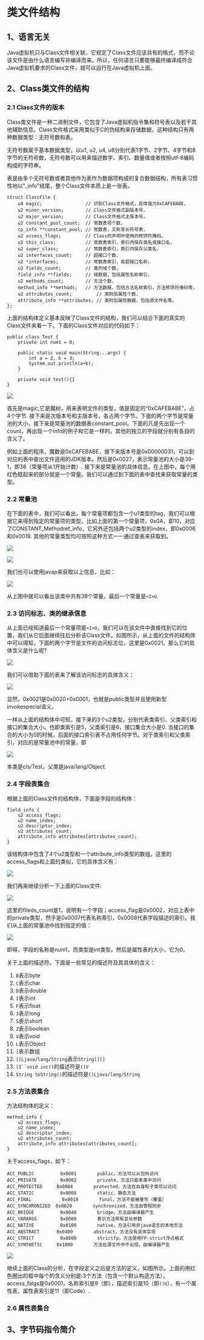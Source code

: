 # 类文件结构

## 1、语言无关

Java虚拟机只与Class文件相关联，它规定了Class文件应该具有的格式，而不论该文件是由什么语言编写并编译而来。所以，任何语言只要能够最终编译成符合Java虚拟机要求的Class文件，就可以运行在Java虚拟机上面。

## 2、Class类文件的结构

### 2.1 Class文件的版本

Class类文件是一种二进制文件，它包含了Java虚拟机指令集和符号表以及若干其他辅助信息。Class文件格式采用类似于C的伪结构来存储数据，这种结构只有两种数据类型：无符号数和表。

无符号数属于基本数据类型，以u1, u2, u4, u8分别代表1字节、2字节、4字节和8字节的无符号数，无符号数可以用来描述数字、索引、数量值或者按照utf-8编码构成的字符串。

表是由多个无符号数或者其他作为表作为数据项构成的复合数据结构，所有表习惯性地以"_info"结尾，整个Class文件本质上是一张表。

    struct ClassFile {
        u4 magic;                // 识别Class文件格式，具体值为0xCAFEBABE，
        u2 minor_version;        // Class文件格式副版本号，
        u2 major_version;        // Class文件格式主版本号，
        u2 constant_pool_count;  // 常数表项个数，
        cp_info **constant_pool; // 常数表，又称变长符号表，
        u2 access_flags;         // Class的声明中使用的修饰符掩码，
        u2 this_class;           // 常数表索引，索引内保存类名或接口名，
        u2 super_class;          // 常数表索引，索引内保存父类名，
        u2 interfaces_count;     // 超接口个数，
        u2 *interfaces;          // 常数表索引，各超接口名称，
        u2 fields_count;         // 类的域个数，
        field_info **fields;     // 域数据，包括属性名称索引，
        u2 methods_count;        // 方法个数，
        method_info **methods;   // 方法数据，包括方法名称索引，方法修饰符掩码等，
        u2 attributes_count;         // 类附加属性个数，
        attribute_info **attributes; // 类附加属性数据，包括源文件名等。
    };

上面的结构体定义基本反映了Class文件的结构，我们可以结合下面的真实的Class文件来看一下。下面的Class文件对应的代码如下：

	public class Test {
	    private int num1 = 0;
	
	    public static void main(String...args) {
	        int a = 2, b = 3;
	        System.out.println(a+b);
	    }
	
	    private void test(){}
	}

![](http://upload.ouliu.net/i/20171101124858sjxy3.png)

首先是magic,它是魔树，用来表明文件的类型，值是固定的“0xCAFEBABE”，占4个字节. 接下来是次版本号和主版本号，各占两个字节。下面的两个字节是常量池的大小，接下来是常量池的数据表constant_pool。下面的凡是先出现一个count，再出现一个info的例子和它是一样的。其他的独立的字段就分别有各自的含义了。

例如上面的程序，魔数是0xCAFEBABE，接下来版本号是0x00000031，可以到对应的表中查出文件适用的JDK版本。然后是0x0027，表示常量池的大小是39-1，即38（常量项从1开始计数）. 接下来是常量池的具体信息。在上图中，每个用红色框起来的部分就是一个常量。我们可以通过到下面的表中查找来获取常量的类型。

### 2.2 常量池

在下面的表中，我们可以看出，每个常量项都包含一个u1类型的tag，我们可以根据它来得到指定的常量项的类型。比如上面的第一个常量项，0x0A，即10，对应了CONSTANT_Methodref_info，它另外还包括两个u2类型的index，即0x0006和0x0019. 其他的常量类型均可按照这种方式一一通过查表来获取到。

![](http://upload-images.jianshu.io/upload_images/3458176-8b9bb010f69e4a93.png?imageMogr2/auto-orient/strip%7CimageView2/2/w/1240)

![](http://upload-images.jianshu.io/upload_images/3458176-878fa839b1e28cf3.png?imageMogr2/auto-orient/strip%7CimageView2/2/w/1240)

我们也可以使用javap来获取以上信息，比如：

![](http://upload.ouliu.net/i/201711011444585qsjy.png)

从上图中就可以看出该类中共有38个常量，最后一个常量是`<I>U`. 

### 2.3 访问标志、类的继承信息

从上面已经知道最后一个常量项是`<I>U`，我们可以在该文件中直接找到它的位置，我们从它后面继续往后分析该Class文件。如图所示，从上面的文件的结构体中可以得知，下面的两个字节是文件的访问标志位，这里是0x0021。那么它的具体含义是什么呢?

![](http://upload.ouliu.net/i/20171101145829k98dx.png)

我们可以借助下面的表来了解该访问标志的具体含义：

![](http://pic002.cnblogs.com/images/2012/371435/2012020615481148.jpg)

显然，0x0021是0x0020+0x0001，也就是public类型并且使用新型invokespecial语义。

一样从上面的结构体中可知，接下来的3个u2类型，分别代表类索引、父类索引和接口的集合大小。也即类索引是5，父类索引是6，接口集合大小是0. 当接口的集合的大小为0的时候，后面的接口索引表不占用任何字节。对于类索引和父类索引，对应的是常量池中的常量，即

![](http://upload.ouliu.net/i/201711011508045uiyd.png)

本类是cls/Test，父类是java/lang/Object. 

### 2.4 字段表集合

根据上面的Class文件的结构体，下面是字段的结构体：

	field_info { 
	    u2 access_flags; 
	    u2 name_index; 
	    u2 descriptor_index; 
	    u2 attributes_count; 
	    attribute_info attributes[attributes_count]; 
	}

该结构体中包含了4个u2类型和一个attribute_info类型的数组。这里的access_flags和上面的类似，它的具体含义有：

![](http://pic002.cnblogs.com/images/2012/371435/2012020715451462.jpg)

我们再来继续分析一下上面的Class文件:

![](http://upload.ouliu.net/i/20171101153522naxob.png)

这里的fileds_count是1，说明有一个字段；access_flag是0x0002，对应上表中的private类型，然乎是0x0007代表名称索引，0x0008代表字段描述的索引。我们从上面的常量池中找到指定的值：

![](http://upload.ouliu.net/i/201711011538182wfl4.png)

即得，字段的名称是num1，而类型是int类型。然后是属性表的大小，它为0。

关于上面的描述符。下面是一些常见的描述符及其具体的含义：

1. `B`表示byte
2. `C`表示char
3. `D`表示double
4. `I`表示int
5. `F`表示float
6. `J`表示long
7. `S`表示short
8. `Z`表示boolean
9. `V`表示void
10. `L`表示Object
11. `[`表示数组
12. `[[Ljava/lang/String`表示`String[][]`
13. `[I``void inc()`的描述符是`()V`
14. `String toString()`的描述符是`()Ljava/lang/String`

### 2.5 方法表集合

方法结构体的定义：
	
	method_info { 
	    u2 access_flags; 
	    u2 name_index; 
	    u2 descriptor_index; 
	    u2 attributes_count; 
	    attribute_info attributes[attributes_count]; 
	}

关于access_flags，如下：

    ACC_PUBLIC　　　　   0x0001 　　　　public，方法可以从包外访问
    ACC_PRIVATE　　　　  0x0002 　　　　private，方法只能本类中访问
    ACC_PROTECTED　　  0x0004 　　　　protected，方法在自身和子类可以访问
    ACC_STATIC 　　　　  0x0008 　　　　static，静态方法
    ACC_FINAL 　　　　　  0x0010 　　　　final，方法不能被重写（覆盖）
    ACC_SYNCHRONIZED  0x0020 　　　　synchronized，方法由管程同步
    ACC_BRIDGE 　　　　  0x0040 　　　　bridge，方法由编译器产生
    ACC_VARARGS 　　　　 0x0080 　　　　表示方法带有变长参数
    ACC_NATIVE 　　　　  0x0100 　　　　native，方法引用非java语言的本地方法
    ACC_ABSTRACT 　　  0x0400 　　　　abstract，方法没有具体实现
    ACC_STRICT 　　　　  0x0800 　　　　strictfp，方法使用FP-strict浮点格式
    ACC_SYNTHETIC 　　 0x1000 　　　　方法在源文件中不出现，由编译器产生

![](http://upload.ouliu.net/i/20171101165430grf2a.png)

继续上面的Class的分析，在字段定义之后是方法的定义，如图所示。上面的用红色圈出的框中每个的含义分别是:3个方法（包含一个默认构造方法），access_falgs是0x0001，名称索引是9（即<init>），描述索引是10（即`()U`），有一个属性表，属性表索引是11（即Code）.

### 2.6 属性表集合

## 3、字节码指令简介




